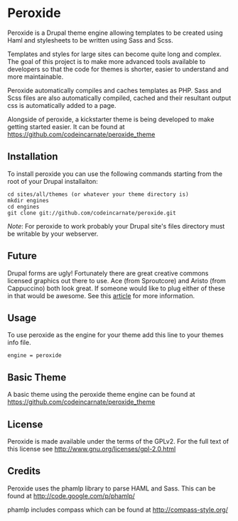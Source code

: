 Peroxide
=============

Peroxide is a Drupal theme engine allowing templates to be created using Haml
and stylesheets to be written using Sass and Scss.

Templates and styles for large sites can become quite long and complex.  The goal of this
project is to make more advanced tools available to developers so that the code for themes
is shorter, easier to understand and more maintainable.

Peroxide automatically compiles and caches templates as PHP. Sass and Scss files are also
automatically compiled, cached and their resultant output css is automatically added to a page.

Alongside of peroxide, a kickstarter theme is being developed to make getting started
easier.  It can be found at <https://github.com/codeincarnate/peroxide_theme>

Installation
------------

To install peroxide you can use the following commands starting from the root
of your Drupal installaiton:

	cd sites/all/themes (or whatever your theme directory is)
	mkdir engines
	cd engines
	git clone git://github.com/codeincarnate/peroxide.git

_Note_: For peroxide to work probably your Drupal site's files directory must
be writable by your webserver.

Future
------------

Drupal forms are ugly!  Fortunately there are great creative commons licensed
graphics out there to use.  Ace (from Sproutcore) and Aristo (from Cappuccino)
both look great.  If someone would like to plug either of these in that would be awesome.
See this [article](http://www.antipode.ca/2009/themes-sproutcore-vs-cappuccino/) for more
information.

Usage
------------

To use peroxide as the engine for your theme add this line  to your
themes info file.

	engine = peroxide

Basic Theme
------------

A basic theme using the peroxide theme engine can be found at <https://github.com/codeincarnate/peroxide_theme>

License
------------

Peroxide is made available under the terms of the GPLv2.  For the full
text of this license see <http://www.gnu.org/licenses/gpl-2.0.html>


Credits
------------

Peroxide uses the phamlp library to parse HAML and Sass.  This can be found at
<http://code.google.com/p/phamlp/>

phamlp includes compass which can be found at <http://compass-style.org/>

